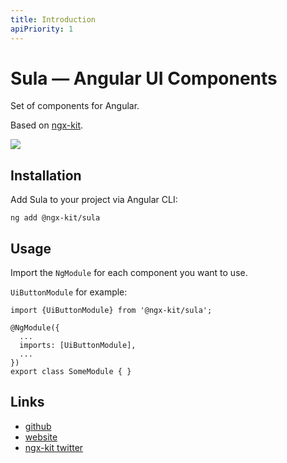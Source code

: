 ```yaml
---
title: Introduction
apiPriority: 1
---
```


# Sula — Angular UI Components

Set of components for Angular.

Based on [ngx-kit](https://ngx-kit.com).

![](/assets/sula-preview.png)


## Installation

Add Sula to your project via Angular CLI:

```
ng add @ngx-kit/sula
```


## Usage

Import the `NgModule` for each component you want to use.

`UiButtonModule` for example:

```
import {UiButtonModule} from '@ngx-kit/sula';

@NgModule({
  ...
  imports: [UiButtonModule],
  ...
})
export class SomeModule { }
```


## Links

* [github](https://github.com/ngx-kit/sula)
* [website](https://sula.ngx-kit.com)
* [ngx-kit twitter](https://twitter.com/ngxkit)
